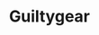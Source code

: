 ---
title: Guiltygear
crosslinks:
- youtubefactsbot
- youtubot
- Kappa
- pcmasterrace
- u_imguralbumbot
- fightsticks
- kof
- Fighters
- StreetFighter
- sweatermeat
- puns
- soccerspirits
- MassdropBot
- rule63
- anti_gif_bot
- meltyblood
- learnart
- montreal
- forhonor
- badmathematics
---